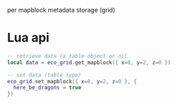 
per mapblock metadata storage (grid)

# Lua api

```lua
-- retrieve data (a table object or nil
local data = eco_grid.get_mapblock({ x=0, y=2, z=0 })

-- set data (table type)
eco_grid.set_mapblock({ x=0, y=2, z=0 }, {
  here_be_dragons = true
})

```
